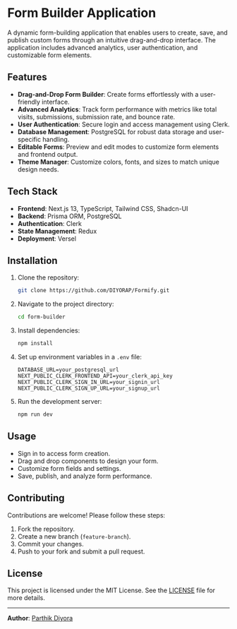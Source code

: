 # Form Builder Application

A dynamic form-building application that enables users to create, save, and publish custom forms through an intuitive drag-and-drop interface. The application includes advanced analytics, user authentication, and customizable form elements.

## Features

- **Drag-and-Drop Form Builder**: Create forms effortlessly with a user-friendly interface.
- **Advanced Analytics**: Track form performance with metrics like total visits, submissions, submission rate, and bounce rate.
- **User Authentication**: Secure login and access management using Clerk.
- **Database Management**: PostgreSQL for robust data storage and user-specific handling.
- **Editable Forms**: Preview and edit modes to customize form elements and frontend output.
- **Theme Manager**: Customize colors, fonts, and sizes to match unique design needs.

## Tech Stack

- **Frontend**: Next.js 13, TypeScript, Tailwind CSS, Shadcn-UI
- **Backend**: Prisma ORM, PostgreSQL
- **Authentication**: Clerk
- **State Management**: Redux
- **Deployment**: Versel

## Installation

1. Clone the repository:
   ```bash
   git clone https://github.com/DIYORAP/Formify.git
   ```
2. Navigate to the project directory:
   ```bash
   cd form-builder
   ```
3. Install dependencies:
   ```bash
   npm install
   ```
4. Set up environment variables in a `.env` file:
   ```env
   DATABASE_URL=your_postgresql_url
   NEXT_PUBLIC_CLERK_FRONTEND_API=your_clerk_api_key
   NEXT_PUBLIC_CLERK_SIGN_IN_URL=your_signin_url
   NEXT_PUBLIC_CLERK_SIGN_UP_URL=your_signup_url
   ```
5. Run the development server:
   ```bash
   npm run dev
   ```

## Usage

- Sign in to access form creation.
- Drag and drop components to design your form.
- Customize form fields and settings.
- Save, publish, and analyze form performance.

## Contributing

Contributions are welcome! Please follow these steps:
1. Fork the repository.
2. Create a new branch (`feature-branch`).
3. Commit your changes.
4. Push to your fork and submit a pull request.

## License

This project is licensed under the MIT License. See the [LICENSE](LICENSE) file for more details.

---

**Author**: [Parthik Diyora](https://linkedin.com/in/parthikdiyora10)
